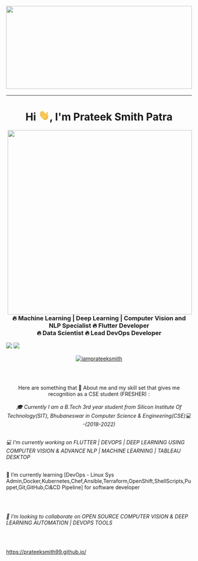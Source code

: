 <p align="center">
  <img src="https://media-exp1.licdn.com/dms/image/C4D16AQGp0_c2rZYDBg/profile-displaybackgroundimage-shrink_350_1400/0/1654014649119?e=1669248000&v=beta&t=H4DMTdtAaoA9X0jNm8bcXKDzlpSCG3UXLdJXJ8-Nah4" height="225", width="100%"/>
</p>
<hr>
<h1 align="center"\> Hi <img src="https://raw.githubusercontent.com/ABSphreak/ABSphreak/master/gifs/Hi.gif" width="30px">, I'm Prateek Smith Patra </h1>
<img align="right" width="500" height="500" src="https://github.com/SnippetCoders/SnippetCoder/blob/master/git-transparent-bg.png">

<h3 align="center">🔥 Machine Learning | Deep Learning | Computer Vision and NLP Specialist 🔥 Flutter Developer <br>🔥 Data Scientist 🔥 Lead DevOps Developer</h3>

<p align="center">

  <!-- <a href="https://www.linkedin.com/in/prateek-smith-patra-76a3031b5/" target="blank"><img align="center" src="" alt="aksia" height="30" width="40" /></a>
  
  
<a href="https://leetcode.com/prateek_smith/" target="blank"><img align="center" src="https://cdn.jsdelivr.net/npm/simple-icons@3.0.1/icons/leetcode.svg" alt="akash_chowrasia" height="30" width="40" /></a>
  
  
 <a href = "mailto: iamprateeksmith@gmail.com"><img align="center" src="https://simpleicons.org/icons/gmail.svg" height="30" width="40" /></a> -->

[<img src ="https://img.shields.io/badge/portfolio-%23.svg?&style=for-the-badge&logo=&logoColor=white%22">](http://prateeksmithpatra.ml/)
[<img src="https://img.shields.io/badge/linkedin-%230077B5.svg?&style=for-the-badge&logo=linkedin&logoColor=white" />](https://www.linkedin.com/in/prateek-smith-patra-76a3031b5/)
</p>

<p align = "center"><a href="https://www.buymeacoffee.com/iamprateeksmith"> <img align="center" src="https://cdn.buymeacoffee.com/buttons/v2/default-yellow.png" height="45" width="170" alt="iamprateeksmith" /></a></p><br><br>

<p align="center">
Here are something that 📖 About me and my skill set that gives me recognition as a CSE student (FRESHER) :<br><br>
  <em> 🎓 Currently I am a B.Tech 3rd year student from Silicon Institute Of Technology(SIT), Bhubaneswar in Computer Science & Engineering(CSE)💻 -(2018-2022) 
  </em><br><br>
  
  
  <em>💻 I’m currently working on FLUTTER | DEVOPS | DEEP LEARNING USING COMPUTER VISION & ADVANCE NLP | MACHINE LEARNING | TABLEAU DESKTOP</em><br><br>
  
  

<p>🌱 I’m currently learning [DevOps - Linux Sys Admin,Docker,Kubernetes,Chef,Ansible,Terraform,OpenShift,ShellScripts,Puppet,Git,GitHub,Ci&CD Pipeline] for software developer
</p><br><br>


<em>👯 I’m looking to collaborate on OPEN SOURCE COMPUTER VISION & DEEP LEARNING AUTOMATION | DEVOPS TOOLS </em>
   
  <br><br>
</p> 



<!-- <h1 align="center"> Hi Everyone 👋 </h1>

<em>I am PRATEEK SMITH PATRA 😃</em><br>
<mark>Currently I am a B.Tech 3rd year student from Silicon Institute Of Technology(SIT), Bhubaneswar in Computer Science & Engineering(CSE)💻 - (2018-2022)</mark>

Here are something that describes about me and my skill set that gives me recognition as a CSE student (FRESHER) :

- 🔭 I’m currently working on FLUTTER | DEVOPS | DEEP LEARNING USING COMPUTER VISION & ADVANCE NLP | MACHINE LEARNING | TABLEAU DESKTOP
- 🌱 I’m currently learning COMPUTER SCIENCE 
- 👯 I’m looking to collaborate on OPEN SOURCE COMPUTER VISION AUTOMATION -->

 
 https://prateeksmith99.github.io/
